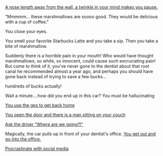 [A nose length away from the wall, a twinkle in your mind makes you pause.](padded-room/first-blackout.md)

"Mmmmm... these marshmallows are soooo good. They would be delicious with a cup of coffee." 

You close your eyes.

You smell your favorite Starbucks Latte and you take a sip.
Then you take a bite of marshmallow.

Suddenly there is a horrible pain in your mouth! Who would have
thought marshmallows, so white, so innocent, could cause such
excruciating pain! But come to think of it, you've never gone
to the dentist about that root canal he recommended almost a
year ago, and perhaps you should have gone back instead of
trying to save a few bucks...

hundreds of bucks actually!

Wait a minute....how did you end up in this car?  You must be hallucinating 

[You use the gps to get back home](https://www.youtube.com/watch?v=RvlhrgSZrfA)

[You open the door and there is a man sitting on your couch](../movie-ripoffs/zoolander/zoolander.md)

[Ask the driver "Where are we going?!"](ricky/ricky.md)

Magically, the car pulls up in front of your dentist's office.
[You get out and go into the office.](dentist/dentist-office.md)

[Procrastinate with social media](../lamping/lamping.md)
